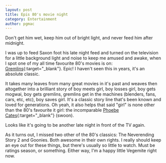 ```yaml
---
layout: post
title: Epis 80's movie night
category: Entertainment
author: pgmac
---
```

Don't get him wet, keep him out of bright light, and never feed him after midnight.

I was up to feed Saxon foot his late night feed and turned on the television for a little background light and noise to keep me amused and awake, when I spot one of my all time favourite 80's movies is on: [Gremlins](http://www.pgmac.net.au/epic-80s-movie-night/www.imdb.com/title/tt0087363/%E2%80%8E){:target="_blank"}. Epic! I haven't seen this in years, it's an absolute classic.

It takes many leaves from many great movies in it's past and weaves then altogether into a brilliant story of boy meets girl, boy losses girl, boy gets mogwai, boy gets gremlins, gremlins get in the machines (blenders, fans, cars, etc, etc), boy saves girl. It's a classic story line that's been known and loved for generations.
Oh yeah, it also helps that said "girl" is none other than the 80's favourite it girl: the incomparable [Phoebe Cates](http://www.imdb.com/name/nm0000121/?ref_=tt_cl_t12){:target="_blank"} (swoon).

Looks like it's going to be another late night in front of the TV again.

As it turns out, I missed two other of the 80's classics: The Neverending Story 2 and Goonies. Both awesome in their own rights.
I really should keep an eye out for these things, but there's usually so little to watch. Must be ratings season, or something. Either way, I'm a happy little Vegemite right now.
